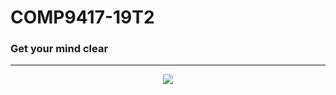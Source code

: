 # COMP9417-19T2

### Get your mind clear

------

<div align=center><img src="https://github.com/US579/COMP9417-19T2/blob/master/comp9417final.png"/></div>
